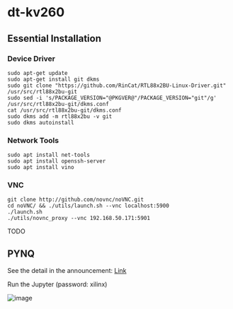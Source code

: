 # dt-kv260

## Essential Installation

### Device Driver

```
sudo apt-get update
sudo apt-get install git dkms
sudo git clone "https://github.com/RinCat/RTL88x2BU-Linux-Driver.git" /usr/src/rtl88x2bu-git
sudo sed -i 's/PACKAGE_VERSION="@PKGVER@"/PACKAGE_VERSION="git"/g' /usr/src/rtl88x2bu-git/dkms.conf
cat /usr/src/rtl88x2bu-git/dkms.conf
sudo dkms add -m rtl88x2bu -v git
sudo dkms autoinstall
```

### Network Tools
```
sudo apt install net-tools
sudo apt install openssh-server
sudo apt install vino
```

### VNC

```
git clone http://github.com/novnc/noVNC.git
cd noVNC/ && ./utils/launch.sh --vnc localhost:5900
./launch.sh
./utils/novnc_proxy --vnc 192.168.50.171:5901
```
TODO 

## PYNQ

See the detail in the announcement: [Link](https://discuss.pynq.io/t/pynq-now-available-for-the-kria-kv260-vision-ai-starter-kit/3579)

Run the Jupyter (password: xilinx)

![image](https://user-images.githubusercontent.com/16217256/151502021-d09e9d54-8a67-4f9d-99e6-7344637af665.png)



